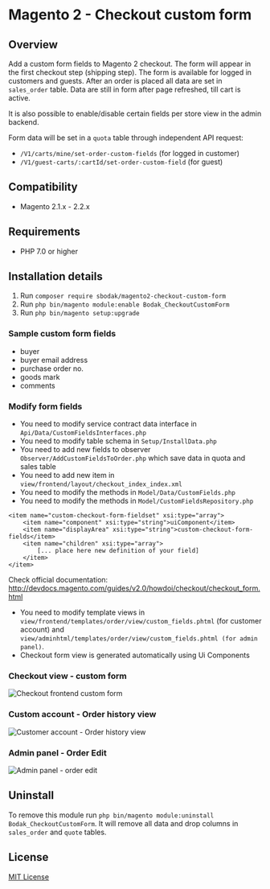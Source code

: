 # Magento 2 - Checkout custom form
 
## Overview
Add a custom form fields to Magento 2 checkout. The form will appear in the first checkout step (shipping step).
The form is available for logged in customers and guests. After an order is placed all data are set in `sales_order` table.
Data are still in form after page refreshed, till cart is active.

It is also possible to enable/disable certain fields per store view in the admin backend.

Form data will be set in a `quota` table through independent API request:
- `/V1/carts/mine/set-order-custom-fields` (for logged in customer)
- `/V1/guest-carts/:cartId/set-order-custom-field`  (for guest)

## Compatibility
- Magento 2.1.x - 2.2.x

## Requirements
- PHP 7.0 or higher

## Installation details
1. Run `composer require sbodak/magento2-checkout-custom-form`
2. Run `php bin/magento module:enable Bodak_CheckoutCustomForm`
3. Run `php bin/magento setup:upgrade`

### Sample custom form fields
- buyer
- buyer email address
- purchase order no.
- goods mark
- comments

### Modify form fields
- You need to modify service contract data interface in `Api/Data/CustomFieldsInterfaces.php`
- You need to modify table schema in `Setup/InstallData.php`
- You need to add new fields to observer `Observer/AddCustomFieldsToOrder.php` which save data in quota and sales table
- You need to add new item in `view/frontend/layout/checkout_index_index.xml`
- You need to modify the methods in `Model/Data/CustomFields.php`
- You need to modify the methods in `Model/CustomFieldsRepository.php`

```
<item name="custom-checkout-form-fieldset" xsi:type="array">
    <item name="component" xsi:type="string">uiComponent</item>
    <item name="displayArea" xsi:type="string">custom-checkout-form-fields</item>
    <item name="children" xsi:type="array">
        [... place here new definition of your field]
    </item>
</item>
```

Check official documentation: http://devdocs.magento.com/guides/v2.0/howdoi/checkout/checkout_form.html

- You need to modify template views in `view/frontend/templates/order/view/custom_fields.phtml` (for customer account) and `view/adminhtml/templates/order/view/custom_fields.phtml (for admin panel)`.
- Checkout form view is generated automatically using Ui Components


### Checkout view - custom form
![Checkout frontend custom form](docs/frontened_checkout_custom_form.png)

### Custom account - Order history view
![Customer account - Order history view](docs/frontend_customer_account_orders.png)

### Admin panel - Order Edit
![Admin panel - order edit](docs/backend_order_custom_information.png)


## Uninstall
To remove this module run `php bin/magento module:uninstall Bodak_CheckoutCustomForm`.
It will remove all data and drop columns in `sales_order` and `quote` tables.

## License
[MIT License](LICENSE)